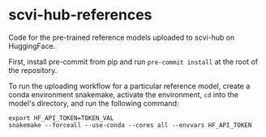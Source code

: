 # scvi-hub-references

Code for the pre-trained reference models uploaded to scvi-hub on HuggingFace.

First, install pre-commit from pip and run `pre-commit install` at the root of the repository.

To run the uploading workflow for a particular reference model, create a conda 
environment snakemake, activate the environment, `cd` into the model's directory, and 
run the following command:

```
export HF_API_TOKEN=TOKEN_VAL
snakemake --forceall --use-conda --cores all --envvars HF_API_TOKEN
```

